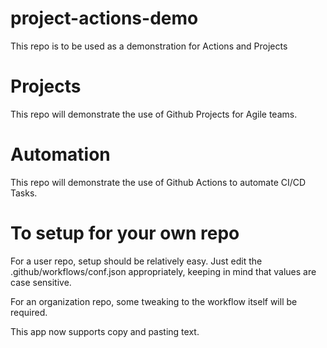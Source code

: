 # project-actions-demo
This repo is to be used as a demonstration for Actions and Projects

# Projects
This repo will demonstrate the use of Github Projects for Agile teams.

# Automation
This repo will demonstrate the use of Github Actions to automate CI/CD Tasks.

# To setup for your own repo
For a user repo, setup should be relatively easy.
Just edit the .github/workflows/conf.json appropriately, keeping in mind that values are case sensitive.

For an organization repo, some tweaking to the workflow itself will be required.

This app now supports copy and pasting text.
